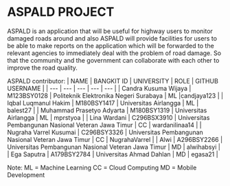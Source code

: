# ASPALD PROJECT
ASPALD is an application that will be useful for highway users to monitor damaged roads around and also ASPALD will provide facilities for users to be able to make reports on the application which will be forwarded to the relevant agencies to immediately deal with the problem of road damage. So that the community and the government can collaborate with each other to improve the road quality.

ASPALD contributor:
| NAME | BANGKIT ID | UNIVERSITY | ROLE | GITHUB USERNAME |
| --- | --- | --- | --- | --- |
| Candra Kusuma Wijaya | M123BSY0128 | Politeknik Elektronika Negeri Surabaya | ML |candjaya123 |
| Iqbal Luqmanul Hakim | M180BSY1417 | Universitas Airlangga | ML | balest27 |
| Muhammad Prasetyo Adyarta | M180BSY1319 | Universitas Airlangga | ML | mprstyoa |
| Lina Wardani | C296BSX3910 | Universitas Pembangunan Nasional Veteran Jawa Timur | CC | wardanilinaa14 |
| Nugraha Varrel Kusumai | C296BSY3326 | Universitas Pembangunan Nasional Veteran Jawa Timur | CC | NugrahaVarrel |
| Alwi | A296BSY2266 | Universitas Pembangunan Nasional Veteran Jawa Timur | MD | alwihabsyi |
| Ega Saputra | A179BSY2784 | Universitas Ahmad Dahlan | MD | egasa21 |

Note:
ML = Machine Learning
CC = Cloud Computing
MD = Mobile Development